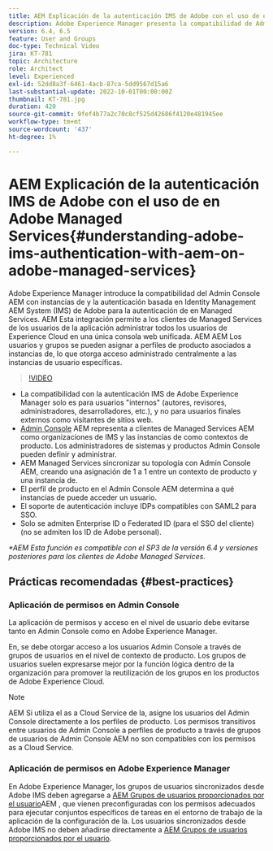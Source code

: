 ```yaml
---
title: AEM Explicación de la autenticación IMS de Adobe con el uso de en Adobe Managed Services
description: Adobe Experience Manager presenta la compatibilidad de Admin Console AEM para instancias de y la autenticación basada en Adobe IMS (Identity Management AEM System) para la autenticación en Managed Services.   AEM Esta integración permite a los clientes de Managed Services de los usuarios de la aplicación administrar todos los usuarios de Experience Cloud en una única consola web unificada. AEM AEM Los usuarios y grupos pueden asignarse a perfiles de producto asociados a instancias de, lo que otorga acceso administrado de forma centralizada a las instancias específicas de la instancia de la aplicación.
version: 6.4, 6.5
feature: User and Groups
doc-type: Technical Video
jira: KT-781
topic: Architecture
role: Architect
level: Experienced
exl-id: 52dd8a3f-6461-4acb-87ca-5dd9567d15a6
last-substantial-update: 2022-10-01T00:00:00Z
thumbnail: KT-781.jpg
duration: 420
source-git-commit: 9fef4b77a2c70c8cf525d42686f4120e481945ee
workflow-type: tm+mt
source-wordcount: '437'
ht-degree: 1%

---
```


# AEM Explicación de la autenticación IMS de Adobe con el uso de en Adobe Managed Services{#understanding-adobe-ims-authentication-with-aem-on-adobe-managed-services}

Adobe Experience Manager introduce la compatibilidad del Admin Console AEM con instancias de y la autenticación basada en Identity Management AEM System (IMS) de Adobe para la autenticación de en Managed Services.   AEM Esta integración permite a los clientes de Managed Services de los usuarios de la aplicación administrar todos los usuarios de Experience Cloud en una única consola web unificada. AEM AEM Los usuarios y grupos se pueden asignar a perfiles de producto asociados a instancias de, lo que otorga acceso administrado centralmente a las instancias de usuario específicas.

>[!VIDEO](https://video.tv.adobe.com/v/26170?quality=12&learn=on)

* La compatibilidad con la autenticación IMS de Adobe Experience Manager solo es para usuarios &quot;internos&quot; (autores, revisores, administradores, desarrolladores, etc.), y no para usuarios finales externos como visitantes de sitios web.
* [Admin Console](https://adminconsole.adobe.com/) AEM representa a clientes de Managed Services AEM como organizaciones de IMS y las instancias de como contextos de producto. Los administradores de sistemas y productos Admin Console pueden definir y administrar.
* AEM Managed Services sincronizar su topología con Admin Console AEM, creando una asignación de 1 a 1 entre un contexto de producto y una instancia de.
* El perfil de producto en el Admin Console AEM determina a qué instancias de puede acceder un usuario.
* El soporte de autenticación incluye IDPs compatibles con SAML2 para SSO.
* Solo se admiten Enterprise ID o Federated ID (para el SSO del cliente) (no se admiten los ID de Adobe personal).

*&#42;AEM Esta función es compatible con el SP3 de la versión 6.4 y versiones posteriores para los clientes de Adobe Managed Services.*

## Prácticas recomendadas {#best-practices}

### Aplicación de permisos en Admin Console

La aplicación de permisos y acceso en el nivel de usuario debe evitarse tanto en Admin Console como en Adobe Experience Manager.

En, se debe otorgar acceso a los usuarios Admin Console a través de grupos de usuarios en el nivel de contexto de producto. Los grupos de usuarios suelen expresarse mejor por la función lógica dentro de la organización para promover la reutilización de los grupos en los productos de Adobe Experience Cloud.

>[!NOTE]
>
> AEM Si utiliza el as a Cloud Service de la, asigne los usuarios del Admin Console directamente a los perfiles de producto. Los permisos transitivos entre usuarios de Admin Console a perfiles de producto a través de grupos de usuarios de Admin Console AEM no son compatibles con los permisos as a Cloud Service.

### Aplicación de permisos en Adobe Experience Manager

En Adobe Experience Manager, los grupos de usuarios sincronizados desde Adobe IMS deben agregarse a [AEM Grupos de usuarios proporcionados por el usuario](https://experienceleague.adobe.com/docs/experience-manager-65/administering/security/security.html?lang=es)AEM , que vienen preconfiguradas con los permisos adecuados para ejecutar conjuntos específicos de tareas en el entorno de trabajo de la aplicación de la configuración de la. Los usuarios sincronizados desde Adobe IMS no deben añadirse directamente a [AEM Grupos de usuarios proporcionados por el usuario](https://experienceleague.adobe.com/docs/experience-manager-65/administering/security/security.html?lang=es).

